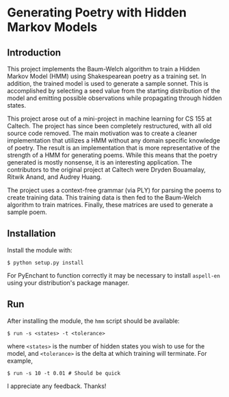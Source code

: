 # Generating Poetry with Hidden Markov Models

## Introduction

This project implements the Baum-Welch algorithm to train a Hidden Markov Model 
(HMM) using Shakespearean poetry as a training set. In addition, the trained 
model is used to generate a sample sonnet. This is accomplished by selecting a 
seed value from the starting distribution of the model and emitting possible 
observations while propagating through hidden states.

This project arose out of a mini-project in machine learning for CS 155 at 
Caltech. The project has since been completely restructured, with all old 
source code removed. The main motivation was to create a cleaner implementation 
that utilizes a HMM without any domain specific knowledge of poetry. The result 
is an implementation that is more representative of the strength of a HMM for
generating poems. While this means that the poetry generated is mostly nonsense,
it is an interesting application. The contributors to the original project at 
Caltech were Dryden Bouamalay, Ritwik Anand, and Audrey Huang.

The project uses a context-free grammar (via PLY) for parsing the poems to 
create training data. This training data is then fed to the Baum-Welch algorithm
to train matrices. Finally, these matrices are used to generate a sample poem.

## Installation

Install the module with:

```
$ python setup.py install
```

For PyEnchant to function correctly it may be necessary to install `aspell-en`
using your distribution's package manager.

## Run

After installing the module, the `hmm` script should be available:

```
$ run -s <states> -t <tolerance>
```

where `<states>` is the number of hidden states you wish to use for the model,
and `<tolerance>` is the delta at which training will terminate. For example,

```
$ run -s 10 -t 0.01 # Should be quick
```

I appreciate any feedback. Thanks!